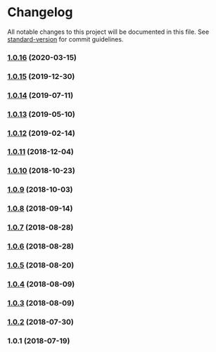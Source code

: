 # Changelog

All notable changes to this project will be documented in this file. See [standard-version](https://github.com/conventional-changelog/standard-version) for commit guidelines.

### [1.0.16](https://github.com/syseleven/markdownlint-rules-grav-pages/compare/v1.0.15...v1.0.16) (2020-03-15)

### [1.0.15](https://github.com/syseleven/markdownlint-rules-grav-pages/compare/v1.0.14...v1.0.15) (2019-12-30)

### [1.0.14](https://github.com/syseleven/markdownlint-rules-grav-pages/compare/v1.0.13...v1.0.14) (2019-07-11)



### [1.0.13](https://github.com/syseleven/markdownlint-rules-grav-pages/compare/v1.0.12...v1.0.13) (2019-05-10)



<a name="1.0.12"></a>
### [1.0.12](https://github.com/syseleven/markdownlint-rules-grav-pages/compare/v1.0.11...v1.0.12) (2019-02-14)



<a name="1.0.11"></a>
### [1.0.11](https://github.com/syseleven/markdownlint-rules-grav-pages/compare/v1.0.10...v1.0.11) (2018-12-04)



<a name="1.0.10"></a>
### [1.0.10](https://github.com/syseleven/markdownlint-rules-grav-pages/compare/v1.0.9...v1.0.10) (2018-10-23)



<a name="1.0.9"></a>
### [1.0.9](https://github.com/syseleven/markdownlint-rules-grav-pages/compare/v1.0.8...v1.0.9) (2018-10-03)



<a name="1.0.8"></a>
### [1.0.8](https://github.com/syseleven/markdownlint-rules-grav-pages/compare/v1.0.7...v1.0.8) (2018-09-14)



<a name="1.0.7"></a>
### [1.0.7](https://github.com/syseleven/markdownlint-rules-grav-pages/compare/v1.0.6...v1.0.7) (2018-08-28)



<a name="1.0.6"></a>
### [1.0.6](https://github.com/syseleven/markdownlint-rules-grav-pages/compare/v1.0.5...v1.0.6) (2018-08-28)



<a name="1.0.5"></a>
### [1.0.5](https://github.com/syseleven/markdownlint-rules-grav-pages/compare/v1.0.4...v1.0.5) (2018-08-20)



<a name="1.0.4"></a>
### [1.0.4](https://github.com/syseleven/markdownlint-rules-grav-pages/compare/v1.0.3...v1.0.4) (2018-08-09)



<a name="1.0.3"></a>
### [1.0.3](https://github.com/syseleven/markdownlint-rules-grav-pages/compare/v1.0.2...v1.0.3) (2018-08-09)



<a name="1.0.2"></a>
### [1.0.2](https://github.com/syseleven/markdownlint-rules-grav-pages/compare/v1.0.1...v1.0.2) (2018-07-30)



<a name="1.0.1"></a>
### 1.0.1 (2018-07-19)
